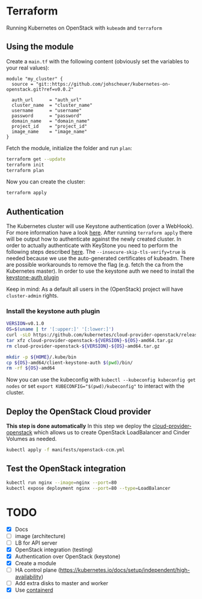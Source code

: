 # Terraform

Running Kubernetes on OpenStack with `kubeadm` and `terraform`

## Using the module

Create a `main.tf` with the following content (obviously set the variables to your real values):

```hcl
module "my_cluster" {
  source = "git::https://github.com/johscheuer/kubernetes-on-openstack.git?ref=v0.0.2"

  auth_url      = "auth_url"
  cluster_name  = "cluster_name"
  username      = "username"
  password      = "password"
  domain_name   = "domain_name"
  project_id    = "project_id"
  image_name    = "image_name"
}
```

Fetch the module, initialize the folder and run `plan`:

```bash
terraform get --update
terraform init
terraform plan
```

Now you can create the cluster:

```bash
terraform apply
```

## Authentication

The Kubernetes cluster will use Keystone authentication (over a WebHook). For more information have a look [here](https://github.com/dims/openstack-cloud-controller-manager/blob/master/docs/using-keystone-webhook-authenticator-and-authorizer.md). After running `terraform apply` there will be output how to authenticate against the newly created cluster. In order to actually authenticate with KeyStone you need to perform the following steps described [here](https://github.com/dims/openstack-cloud-controller-manager/blob/master/docs/using-keystone-webhook-authenticator-and-authorizer.md#k8s-kubectl-client-configuration). The `--insecure-skip-tls-verify=true` is needed because we use the auto-generated certificates of kubeadm. There are possible workarounds to remove the flag (e.g. fetch the ca from the Kubernetes master). In order to use the keystone auth we need to install the [keystone-auth plugin](https://github.com/kubernetes/cloud-provider-openstack/blob/master/docs/using-client-keystone-auth.md)

Keep in mind: As a default all users in the (OpenStack) project will have `cluster-admin` rights.

### Install the keystone auth plugin

```bash
VERSION=v0.1.0
OS=$(uname | tr '[:upper:]' '[:lower:]')
curl -sLO https://github.com/kubernetes/cloud-provider-openstack/releases/download/${VERSION}/cloud-provider-openstack-${VERSION}-${OS}-amd64.tar.gz
tar xfz cloud-provider-openstack-${VERSION}-${OS}-amd64.tar.gz
rm cloud-provider-openstack-${VERSION}-${OS}-amd64.tar.gz

mkdir -p ${HOME}/.kube/bin
cp ${OS}-amd64/client-keystone-auth $(pwd)/bin/
rm -rf ${OS}-amd64
```

Now you can use the kubeconfig with `kubectl --kubeconfig kubeconfig get nodes` or set `export KUBECONFIG="$(pwd)/kubeconfig"` to interact with the cluster.

## Deploy the OpenStack Cloud provider

**This step is done automatically** In this step we deploy the [cloud-provider-openstack](https://github.com/kubernetes/cloud-provider-openstack) which allows us to create OpenStack LoadBalancer and Cinder Volumes as needed.

```bash
kubectl apply -f manifests/openstack-ccm.yml
```

## Test the OpenStack integration

```bash
kubectl run nginx --image=nginx --port=80
kubectl expose deployment nginx --port=80 --type=LoadBalancer
```

# TODO

- [x] Docs
- [ ] image (architecture)
- [ ] LB for API server
- [x] OpenStack integration (testing)
- [x] Authentication over OpenStack (keystone)
- [x] Create a module
- [ ] HA control plane (<https://kubernetes.io/docs/setup/independent/high-availability>)
- [ ] Add extra disks to master and worker
- [X] Use [containerd](https://containerd.io)

